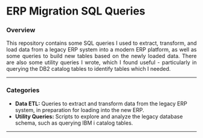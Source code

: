 # ERP Migration SQL Queries

### Overview

<p align="justify">
This repository contains some SQL queries I used to extract, transform, and load data from a legacy ERP system into a modern ERP platform, as well as some queries to build new tables based on the newly loaded data. There are also some utility queries I wrote, which I found useful - particularly in querying the DB2 catalog tables to identify tables which I needed.
</p>

---

### Categories
- **Data ETL:** Queries to extract and transform data from the legacy ERP system, in preparation for loading into the new ERP.
- **Utility Queries:** Scripts to explore and analyze the legacy database schema, such as querying IBM i catalog tables.

---

